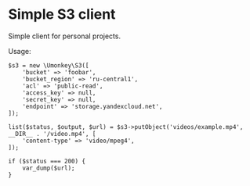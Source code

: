 # Simple S3 client

Simple client for personal projects.

Usage:

```
$s3 = new \Umonkey\S3([
    'bucket' => 'foobar',
    'bucket_region' => 'ru-central1',
    'acl' => 'public-read',
    'access_key' => null,
    'secret_key' => null,
    'endpoint' => 'storage.yandexcloud.net',
]);

list($status, $output, $url) = $s3->putObject('videos/example.mp4', __DIR__ . '/video.mp4', [
    'content-type' => 'video/mpeg4',
]);

if ($status === 200) {
    var_dump($url);
}
```
